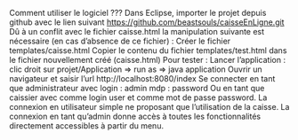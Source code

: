 Comment utiliser le logiciel ???
Dans Eclipse, importer le projet depuis github avec le lien suivant
https://github.com/beastsouls/caisseEnLigne.git
Dû à un conflit avec le fichier caisse.html la manipulation suivante est nécessaire (en cas d’absence de ce fichier) :
Créer le fichier templates/caisse.html
Copier le contenu du fichier templates/test.html dans le fichier nouvellement créé (caisse.html)
Pour tester :
Lancer l’application : clic droit sur projet/Application => run as => java application
Ouvrir un navigateur et saisir l’url http://localhost:8080/index
Se connecter en tant que administrateur avec login : admin mdp : password
Ou en tant que caissier avec comme login user et comme mot de passe password.
La connexion en utilisateur simple ne proposant que l’utilisation de la caisse.
La connexion en tant qu’admin donne accès à toutes les fonctionnalités directement accessibles à partir du menu.
